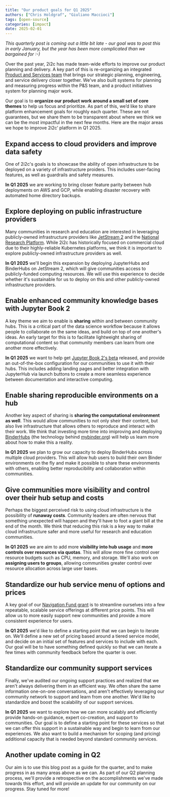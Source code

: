 ```yaml
---
title: "Our product goals for Q1 2025"
authors: ["Chris Holdgraf", "Giuliano Maccioci"]
tags: [open-source]
categories: [impact]
date: 2025-02-01
---
```


*This quarterly post is coming out a little bit late - our goal was to post this in early January, but the year has been more complicated than we bargained for :-)*

Over the past year, 2i2c has made team-wide efforts to improve our product planning and delivery. A key part of this is re-organizing an integrated [Product and Services team](https://compass.2i2c.org/product-and-services/) that brings our strategic planning, engineering, and service delivery closer together. We've also built systems for planning and measuring progress within the P&S team, and a product initiatives system for planning major work.

Our goal is to **organize our product work around a small set of core themes** to help us focus and prioritize. As part of this, we’d like to share platform enhancement goals for roughly each quarter. These are not guarantees, but we share them to be transparent about where we think we can be the most impactful in the next few months. Here are the major areas we hope to improve 2i2c’ platform in Q1 2025.

## Expand access to cloud providers and improve data safety

One of 2i2c's goals is to showcase the ability of open infrastructure to be deployed on a variety of infrastructure proiders. This includes user-facing features, as well as guardrails and safety measures.

**In Q1 2025** we are working to bring closer feature parity between hub deployments on AWS and GCP, while enabling disaster recovery with automated home directory backups. 

## Explore deploying on public infrastructure providers

Many communities in research and education are interested in leveraging publicly-owned infrastructure providers like [JetStream 2](https://jetstream-cloud.org/index.html) and the [National Research Platform](https://nationalresearchplatform.org/). While 2i2c has historically focused on commercial cloud due to their highly-reliable Kubernetes platforms, we think it is important to explore publicly-owned infrastructure providers as well.

**In Q1 2025** we'll begin this expansion by deploying JupyterHubs and BinderHubs on JetStream 2, which will give communities access to publicly-funded computing resources. We will use this experience to decide whether it's sustainable for us to deploy on this and other publicly-owned infrastructure providers.

## Enable enhanced community knowledge bases with Jupyter Book 2

A key theme we aim to enable is **sharing** within and between community hubs. This is a critical part of the data science workflow because it allows people to collaborate on the same ideas, and build on top of one another's ideas. An early target for this is to facilitate lightweight sharing of computational content so that community members can learn from one another more effectively.

**In Q1 2025** we want to help get [Jupyter Book 2's beta](https://next.jupyterbook.org) released, and provide an out-of-the-box configuration for our communities to use it with their hubs. This includes adding landing pages and better integration with JupyterHub via launch buttons to create a more seamless experience between documentation and interactive computing.

## Enable sharing reproducible environments on a hub

Another key aspect of sharing is **sharing the computational environment as well**. This would allow communities to not only sheir their content, but also live infrastructure that allows others to reproduce and interact with their work. We think that investing more time into imiproving and deploying [BinderHubs](https://binderhub.readthedocs.io/en/latest/) (the technology behind [mybinder.org](https://mybinder.org)) will help us learn more about how to make this a reality.

**In Q1 2025** we plan to grow our capacity to deploy BinderHubs across multiple cloud providers. This will allow hub users to build their own Binder environments on the fly and make it possible to share these environments with others, enabling better reproducibility and collaboration within communities.

## Give communities more visibility and control over their hub setup and costs

Perhaps the biggest perceived risk to using cloud infrastructure is the possibility of **runaway costs**. Community leaders are often nervous that something unexpected will happen and they'll have to foot a giant bill at the end of the month. We think that reducing this risk is a key way to make cloud infrastructure safer and more useful for research and education communities.

**In Q1 2025** we are aim to add more **visibility into hub usage** and **more controls over resources via quotas**. This will allow more fine control over resource budgets such as CPU, memory, and storage. We'll also work on **assigning users to groups**, allowing communities greater control over resource allocation across large user bases.

## Standardize our hub service menu of options and prices

A key goal of our [Navigation Fund grant](../2024/funding-navigation/index.md) is to streamline ourselves into a few repeatable, scalable service offerings at different price points. This will allow us to more easily support new communities and provide a more consistent experience for users.

**In Q1 2025** we'd like to define a starting point that we can begin to iterate on. We'll define a new set of pricing based around a tiered service model, and decide on an initial set of features and services to include with each. Our goal will be to have something defined quickly so that we can iterate a few times with community feedback before the quarter is over.

## Standardize our community support services

Finally, we've audited our ongoing support practices and realized that we aren't always delivering them in an efficient way. We often share the same information one-on-one conversations, and aren't effectively leveraging our community network to support and learn from one another. We'd like to standardize and boost the scalability of our support services.

**In Q1 2025** we want to explore how we can more scalably and efficiently provide hands-on guidance, expert co-creation, and support to communities. Our goal is to define a starting point for these services so that we can offer this support in a sustainable way and begin to learn from our experiences. We also want to build a mechanism for scoping (and pricing) additional capacity that is needed beyond standard community services.

## Another update coming in Q2

Our aim is to use this blog post as a guide for the quarter, and to make progress in as many areas above as we can. As part of our Q2 planning process, we'll provide a retrospective on the accomplishments we've made towards this effort, and will provide an update for our community on our progress. Stay tuned for more!

